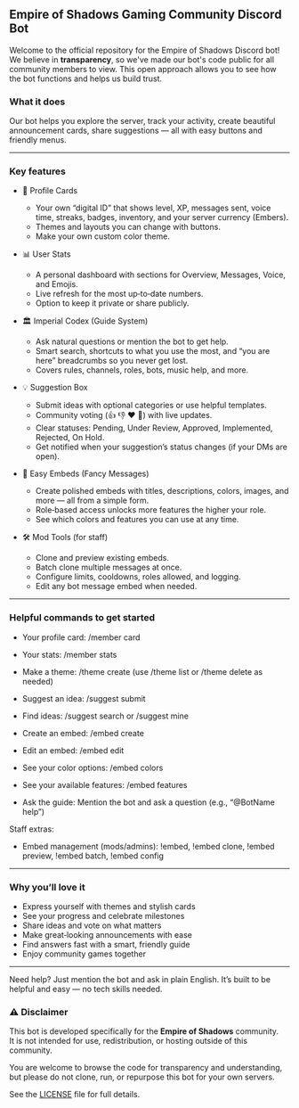 ## Empire of Shadows Gaming Community Discord Bot
Welcome to the official repository for the Empire of Shadows Discord bot! We believe in **transparency**, so we've made our bot's code public for all community members to view.
This open approach allows you to see how the bot functions and helps us build trust.



### What it does
Our bot helps you explore the server, track your activity, create beautiful announcement cards, share suggestions — all with easy buttons and friendly menus.

---

### Key features

- 🎨 Profile Cards
  - Your own “digital ID” that shows level, XP, messages sent, voice time, streaks, badges, inventory, and your server currency (Embers).
  - Themes and layouts you can change with buttons.
  - Make your own custom color theme.

- 📊 User Stats
  - A personal dashboard with sections for Overview, Messages, Voice, and Emojis.
  - Live refresh for the most up‑to‑date numbers.
  - Option to keep it private or share publicly.

- 🏛️ Imperial Codex (Guide System)
  - Ask natural questions or mention the bot to get help.
  - Smart search, shortcuts to what you use the most, and “you are here” breadcrumbs so you never get lost.
  - Covers rules, channels, roles, bots, music help, and more.

- 💡 Suggestion Box
  - Submit ideas with optional categories or use helpful templates.
  - Community voting (👍 👎 ❤️ 🤔) with live updates.
  - Clear statuses: Pending, Under Review, Approved, Implemented, Rejected, On Hold.
  - Get notified when your suggestion’s status changes (if your DMs are open).

- 🧱 Easy Embeds (Fancy Messages)
  - Create polished embeds with titles, descriptions, colors, images, and more — all from a simple form.
  - Role‑based access unlocks more features the higher your role.
  - See which colors and features you can use at any time.

- 🛠️ Mod Tools (for staff)
  - Clone and preview existing embeds.
  - Batch clone multiple messages at once.
  - Configure limits, cooldowns, roles allowed, and logging.
  - Edit any bot message embed when needed.

---

### Helpful commands to get started

- Your profile card: /member card
- Your stats: /member stats
- Make a theme: /theme create (use /theme list or /theme delete as needed)

- Suggest an idea: /suggest submit
- Find ideas: /suggest search or /suggest mine

- Create an embed: /embed create
- Edit an embed: /embed edit
- See your color options: /embed colors
- See your available features: /embed features

- Ask the guide: Mention the bot and ask a question (e.g., “@BotName help”)

Staff extras:
- Embed management (mods/admins): !embed, !embed clone, !embed preview, !embed batch, !embed config

---

### Why you’ll love it

- Express yourself with themes and stylish cards
- See your progress and celebrate milestones
- Share ideas and vote on what matters
- Make great‑looking announcements with ease
- Find answers fast with a smart, friendly guide
- Enjoy community games together

---

Need help? Just mention the bot and ask in plain English. It’s built to be helpful and easy — no tech skills needed.

### ⚠️ Disclaimer
This bot is developed specifically for the **Empire of Shadows** community.  
It is not intended for use, redistribution, or hosting outside of this community.  

You are welcome to browse the code for transparency and understanding,  
but please do not clone, run, or repurpose this bot for your own servers.  

See the [LICENSE](./LICENSE) file for full details.